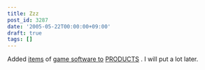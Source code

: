 ```yaml
---
title: Zzz
post_id: 3287
date: '2005-05-22T00:00:00+09:00'
draft: true
tags: []
---
```


Added [items](https://danmaq.com/category/products/apps?tag=games) of [game software to](https://danmaq.com/category/products/apps?tag=games) [PRODUCTS](https://danmaq.com/category/products) . I will put a lot later.
